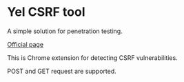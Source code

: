 # Yel CSRF tool
A simple solution for penetration testing.

[Official page](http://yelsecurity.github.io/Yel-CSRF-tool/)

This is Chrome extension for detecting CSRF vulnerabilities.

POST and GET request are supported.
